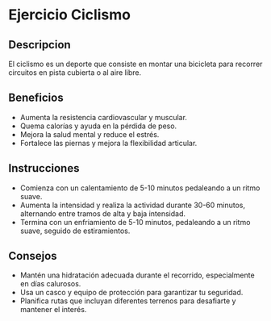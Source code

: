 # Ejercicio Ciclismo
## Descripcion
El ciclismo es un deporte que consiste en montar una bicicleta para recorrer circuitos en pista cubierta o al aire libre.
## Beneficios
- Aumenta la resistencia cardiovascular y muscular.
- Quema calorías y ayuda en la pérdida de peso.
- Mejora la salud mental y reduce el estrés.
- Fortalece las piernas y mejora la flexibilidad articular.
## Instrucciones
- Comienza con un calentamiento de 5-10 minutos pedaleando a un ritmo suave.
- Aumenta la intensidad y realiza la actividad durante 30-60 minutos, alternando entre tramos de alta y baja intensidad.
- Termina con un enfriamiento de 5-10 minutos, pedaleando a un ritmo suave, seguido de estiramientos.
## Consejos
- Mantén una hidratación adecuada durante el recorrido, especialmente en días calurosos.
- Usa un casco y equipo de protección para garantizar tu seguridad.
- Planifica rutas que incluyan diferentes terrenos para desafiarte y mantener el interés.